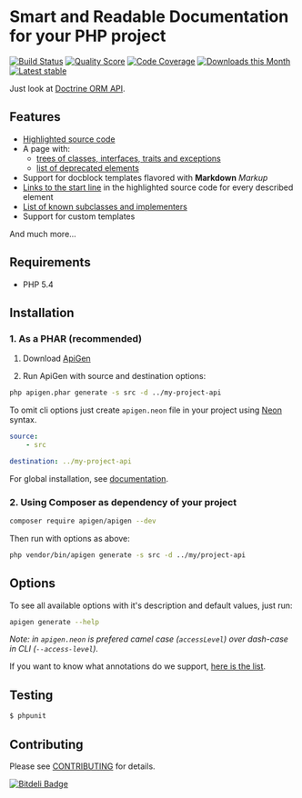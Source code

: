 # Smart and Readable Documentation for your PHP project

[![Build Status](https://img.shields.io/travis/ApiGen/ApiGen/master.svg?style=flat-square)](https://travis-ci.org/ApiGen/ApiGen)
[![Quality Score](https://img.shields.io/scrutinizer/g/ApiGen/ApiGen.svg?style=flat-square)](https://scrutinizer-ci.com/g/ApiGen/ApiGen)
[![Code Coverage](https://img.shields.io/scrutinizer/coverage/g/ApiGen/ApiGen.svg?style=flat-square)](https://scrutinizer-ci.com/g/ApiGen/ApiGen)
[![Downloads this Month](https://img.shields.io/packagist/dm/apigen/apigen.svg?style=flat-square)](https://packagist.org/packages/apigen/apigen)
[![Latest stable](https://img.shields.io/packagist/v/apigen/apigen.svg?style=flat-square)](https://packagist.org/packages/apigen/apigen)


Just look at [Doctrine ORM API](http://www.doctrine-project.org/api/orm/2.4/).


## Features

- [Highlighted source code](http://api.nette.org/source-Application.UI.Form.php.html)
- A page with:
    - [trees of classes, interfaces, traits and exceptions](https://api.kdyby.org/tree.html)
	- [list of deprecated elements](http://api.nette.org/deprecated.html)
- Support for docblock templates flavored with **Markdown** *Markup*
- [Links to the start line](http://api.nette.org/2.2.3/Nette.Application.UI.Control.html#_redrawControl) in the highlighted source code for every described element
- [List of known subclasses and implementers](https://api.kdyby.org/class-Kdyby.Doctrine.EntityRepository.html)
- Support for custom templates

And much more...


## Requirements

- PHP 5.4


## Installation

### 1. As a PHAR (recommended)

1. Download [ApiGen](http://apigen.org/apigen.phar)

2. Run ApiGen with source and destination options:

```sh
php apigen.phar generate -s src -d ../my-project-api
```

To omit cli options just create `apigen.neon` file in your project using [Neon](http://ne-on.org) syntax.

```yaml
source:
    - src

destination: ../my-project-api
```

For global installation, see [documentation](https://github.com/ApiGen/ApiGen/wiki#installation).


### 2. Using Composer as dependency of your project

```sh
composer require apigen/apigen --dev
```

Then run with options as above:

```sh
php vendor/bin/apigen generate -s src -d ../my/project-api
```


## Options

To see all available options with it's description and default values, just run:
 
```sh 
apigen generate --help
```

*Note: in `apigen.neon` is prefered camel case (`accessLevel`) over dash-case in CLI (`--access-level`).* 

If you want to know what annotations do we support, [here is the list](../../wiki/supported-annotations).


## Testing

```sh
$ phpunit
```


## Contributing 

Please see [CONTRIBUTING](CONTRIBUTING.md) for details.


[![Bitdeli Badge](https://d2weczhvl823v0.cloudfront.net/ApiGen/apigen/trend.png)](https://bitdeli.com/free "Bitdeli Badge")


